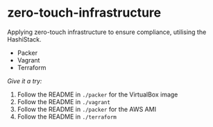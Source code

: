 # zero-touch-infrastructure
Applying zero-touch infrastructure to ensure compliance, utilising the HashiStack.

- Packer
- Vagrant
- Terraform 

*Give it a try:*
1. Follow the README in `./packer` for the VirtualBox image
2. Follow the README in `./vagrant`
3. Follow the README in `./packer` for the AWS AMI
4. Follow the README in `./terraform` 

